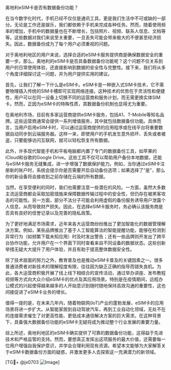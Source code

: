 奥地利eSIM卡是否有数据备份功能？

在当今数字化时代，手机已经不仅仅是通讯工具，更是我们生活中不可或缺的一部分。无论是工作还是娱乐，我们都依赖于手机来完成各种任务。然而，随着使用频率的增加，手机中的数据量也在不断增长，包括照片、视频、联系人信息、文档等等。这些数据对我们来说至关重要，一旦丢失可能会带来极大的不便甚至经济损失。因此，数据备份成为了每个用户必须重视的问题。

对于奥地利地区的用户来说，选择合适的eSIM卡服务提供商是确保数据安全的重要一步。那么，奥地利的eSIM卡是否具备数据备份功能呢？这个问题不仅关系到用户的日常使用体验，还直接影响到数据的安全性与完整性。接下来，我们将从多个角度详细探讨这一问题，并为用户提供实用的建议。

首先，让我们了解一下什么是eSIM卡。eSIM卡是一种嵌入式SIM卡技术，它不需要物理插入传统的SIM卡槽即可实现网络连接。这种技术的优势在于灵活性和便捷性，用户可以在同一设备上切换不同的运营商和服务计划，而无需更换实体SIM卡。然而，正因为eSIM卡的特殊性质，其数据备份机制也显得尤为重要。

在奥地利市场，目前有多家运营商提供eSIM卡服务，包括A1、T-Mobile等知名品牌。这些运营商通常会提供一系列增值服务，其中就包括数据备份功能。具体而言，当用户启用eSIM卡时，可以通过运营商提供的应用程序或在线平台将重要数据自动同步到云端服务器。这样一来，即使用户的手机发生意外损坏、丢失或者被盗，只要能够访问互联网，就可以轻松恢复所有数据。

此外，许多现代智能手机和平板电脑都内置了专门的数据备份工具，如苹果的iCloud和谷歌的Google Drive。这些工具不仅可以帮助用户备份本地数据，还能与eSIM卡服务无缝集成，进一步增强了数据保护能力。例如，当你通过eSIM卡注册新的账户时，系统会提示你是否需要开启自动备份选项；如果选择了“是”，那么你的新设备将会接收到之前存储在云端的所有数据。

当然，在享受便利的同时，我们也需要注意一些潜在的风险。一方面，虽然大多数主流运营商都会采取加密措施来保障数据传输过程中的安全性，但仍存在被黑客攻击的可能性。另一方面，部分不法分子可能会利用虚假的备份服务诱导用户泄露个人信息，从而导致财产损失。因此，在选择eSIM卡服务时，务必确认该服务商是否具有良好的信誉记录以及完善的隐私政策。

为了更好地满足市场需求，近年来各大运营商纷纷推出了更加智能化的数据管理解决方案。例如，某些品牌推出了基于人工智能算法的智能提醒功能，能够在检测到异常行为（如频繁下载未知应用）时及时发出警告；还有一些品牌则开发出了跨平台协作功能，允许用户在一个界面下同时查看来自不同设备的数据状态。这些创新举措无疑大大提升了用户体验，并且有助于提高整体数据安全性。

除了技术层面的努力之外，教育普及也是推动eSIM卡普及的关键因素之一。很多普通消费者对新技术的理解程度有限，往往因为缺乏正确的指导而错失良机。为此，各大运营商积极开展了线上线下相结合的宣传活动，通过举办讲座、发布教程视频等方式向大众介绍eSIM卡的优点及其应用场景。特别是在疫情期间，远程办公模式的兴起使得越来越多的人开始意识到随时随地保持高效沟通的重要性，这也间接促进了eSIM卡业务的增长。

值得一提的是，在未来几年内，随着物联网(IoT)产业的蓬勃发展，eSIM卡的应用场景将进一步扩大。从智能家居到自动驾驶汽车，再到工业自动化领域，无处不在的连接需求催生了对更高性能、更低成本通信解决方案的巨大需求。在这种背景下，具备强大数据备份功能的eSIM卡无疑将成为推动整个行业发展的重要力量。

综上所述，奥地利地区的eSIM卡确实提供了可靠的数据备份功能，这得益于先进技术和严格监管的支持。然而，要想真正发挥出这项服务的最大价值，还需要每一位用户增强自我保护意识，并学会合理利用现有资源。希望本文能够为大家解答关于eSIM卡数据备份方面的疑惑，并激发更多人去探索这一充满潜力的新领域。

[TG💪+ @jx0703 ![Image](https://github.com/user-attachments/assets/dbca1d08-cadb-493c-b0ec-ad6f7a83f270)]
